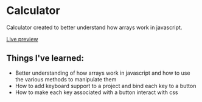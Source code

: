 # Calculator

<p>Calculator created to better understand how arrays work in javascript.</p>
<a href="https://g-alessandro.github.io/Calculator/">Live preview</a>
<h2>Things I've learned:</h2>

<ul>
  <li>Better understanding of how arrays work in javascript and how to use the various methods to manipulate them</li>
  <li>How to add keyboard support to a project and bind each key to a button</li>
  <li>How to make each key associated with a button interact with css</li>
</ul>
